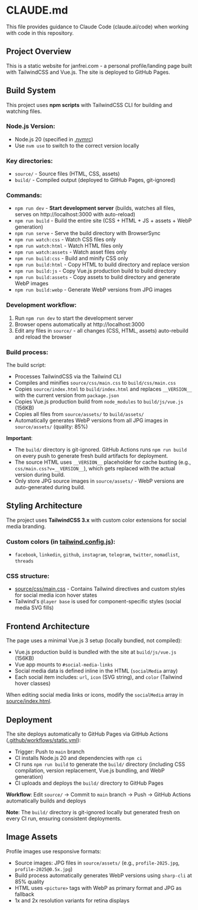 # CLAUDE.md

This file provides guidance to Claude Code (claude.ai/code) when working with code in this repository.

## Project Overview

This is a static website for janfrei.com - a personal profile/landing page built with TailwindCSS and Vue.js. The site is deployed to GitHub Pages.

## Build System

This project uses **npm scripts** with TailwindCSS CLI for building and watching files.

### Node.js Version:
- Node.js 20 (specified in [.nvmrc](.nvmrc))
- Use `nvm use` to switch to the correct version locally

### Key directories:
- `source/` - Source files (HTML, CSS, assets)
- `build/` - Compiled output (deployed to GitHub Pages, git-ignored)

### Commands:
- `npm run dev` - **Start development server** (builds, watches all files, serves on http://localhost:3000 with auto-reload)
- `npm run build` - Build the entire site (CSS + HTML + JS + assets + WebP generation)
- `npm run serve` - Serve the build directory with BrowserSync
- `npm run watch:css` - Watch CSS files only
- `npm run watch:html` - Watch HTML files only
- `npm run watch:assets` - Watch asset files only
- `npm run build:css` - Build and minify CSS only
- `npm run build:html` - Copy HTML to build directory and replace version
- `npm run build:js` - Copy Vue.js production build to build directory
- `npm run build:assets` - Copy assets to build directory and generate WebP images
- `npm run build:webp` - Generate WebP versions from JPG images

### Development workflow:
1. Run `npm run dev` to start the development server
2. Browser opens automatically at http://localhost:3000
3. Edit any files in `source/` - all changes (CSS, HTML, assets) auto-rebuild and reload the browser

### Build process:
The build script:
- Processes TailwindCSS via the Tailwind CLI
- Compiles and minifies `source/css/main.css` to `build/css/main.css`
- Copies `source/index.html` to `build/index.html` and replaces `__VERSION__` with the current version from `package.json`
- Copies Vue.js production build from `node_modules` to `build/js/vue.js` (156KB)
- Copies all files from `source/assets/` to `build/assets/`
- Automatically generates WebP versions from all JPG images in `source/assets/` (quality: 85%)

**Important**:
- The `build/` directory is git-ignored. GitHub Actions runs `npm run build` on every push to generate fresh build artifacts for deployment.
- The source HTML uses `__VERSION__` placeholder for cache busting (e.g., `css/main.css?v=__VERSION__`), which gets replaced with the actual version during build.
- Only store JPG source images in `source/assets/` - WebP versions are auto-generated during build.

## Styling Architecture

The project uses **TailwindCSS 3.x** with custom color extensions for social media branding.

### Custom colors (in [tailwind.config.js](tailwind.config.js)):
- `facebook`, `linkedin`, `github`, `instagram`, `telegram`, `twitter`, `nomadlist`, `threads`

### CSS structure:
- [source/css/main.css](source/css/main.css) - Contains Tailwind directives and custom styles for social media icon hover states
- Tailwind's `@layer base` is used for component-specific styles (social media SVG fills)

## Frontend Architecture

The page uses a minimal Vue.js 3 setup (locally bundled, not compiled):
- Vue.js production build is bundled with the site at `build/js/vue.js` (156KB)
- Vue app mounts to `#social-media-links`
- Social media data is defined inline in the HTML (`socialMedia` array)
- Each social item includes: `url`, `icon` (SVG string), and `color` (Tailwind hover classes)

When editing social media links or icons, modify the `socialMedia` array in [source/index.html](source/index.html).

## Deployment

The site deploys automatically to GitHub Pages via GitHub Actions ([.github/workflows/static.yml](.github/workflows/static.yml)):
- Trigger: Push to `main` branch
- CI installs Node.js 20 and dependencies with `npm ci`
- CI runs `npm run build` to generate the `build/` directory (including CSS compilation, version replacement, Vue.js bundling, and WebP generation)
- CI uploads and deploys the `build/` directory to GitHub Pages

**Workflow**: Edit `source/` → Commit to `main` branch → Push → GitHub Actions automatically builds and deploys

**Note**: The `build/` directory is git-ignored locally but generated fresh on every CI run, ensuring consistent deployments.

## Image Assets

Profile images use responsive formats:
- Source images: JPG files in `source/assets/` (e.g., `profile-2025.jpg`, `profile-2025@0.5x.jpg`)
- Build process automatically generates WebP versions using `sharp-cli` at 85% quality
- HTML uses `<picture>` tags with WebP as primary format and JPG as fallback
- 1x and 2x resolution variants for retina displays
